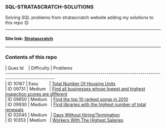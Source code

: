 ### SQL-STRATASCRATCH-SOLUTIONS

Solving SQL problems from stratascratch website adding my solutions to this repo 😊

---

#### Site link: [Stratascratch](https://platform.stratascratch.com/coding)  


---

### Contents of this repo


| Ques Id&nbsp;&nbsp;&nbsp;&nbsp;| Difficulty | Problems <br />
-------------------------------------------------------------------------------------------------------<br />
| ID 10167 | Easy&nbsp;&nbsp;&nbsp;&nbsp;&nbsp;&nbsp;&nbsp;&nbsp; | [Total Number Of Housing Units](./Easy/Total%20Number%20Of%20Housing%20Units.sql)<br />
| ID 09731 | Medium&nbsp;&nbsp; | [Find all businesses whose lowest and highest inspection scores are different](./Medium/Find%20all%20businesses%20whose%20lowest%20and%20highest%20inspection%20scores%20are%20different.sql)<br />
| ID 09650 | Medium&nbsp;&nbsp; | [Find the top 10 ranked songs in 2010](./Medium/Find%20the%20top%2010%20ranked%20songs%20in%202010.sql)<br />
| ID 09930 | Medium&nbsp;&nbsp; | [Find libraries with the highest number of total renewals](./Medium/Find%20libraries%20with%20the%20highest%20number%20of%20total%20renewals.sql)<br />
| ID 02045 | Medium&nbsp;&nbsp; | [Days Without Hiring/Termination](./Medium/Days%20Without%20Hiring%2C%20Termination.sql)<br />
| ID 10353 | Medium&nbsp;&nbsp; | [Workers With The Highest Salaries](./Medium/Workers%20With%20The%20Highest%20Salaries.sql)<br />
